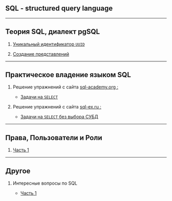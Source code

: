 SQL - structured query language
---

---
Теория SQL, диалект pgSQL
---

1) [Уникальный идентификатор `UUID`](Theory/uuid.md)

2) [Создание представлений](Theory/view.md)

___
Практическое владение языком SQL
---

1) Решение упражнений с сайта [sql-academy.org :](https://sql-academy.org/)
    - [Задачи на `SELECT`](Practice/sql-academy.org/SELECT/Exercises.md)


2) Решение упражнений с сайта [sql-ex.ru :](http://sql-ex.ru)
    - [Задачи на `SELECT` без выбора СУБД](Practice/sql-ex.ru/SELECT/Exercises.md)

---
Права, Пользователи и Роли
---

1) [Часть 1](Theory/users.md)

---
Другое
---

1) Интересные вопросы по SQL 
   
   - [Часть 1](Other/other_1.md)  

